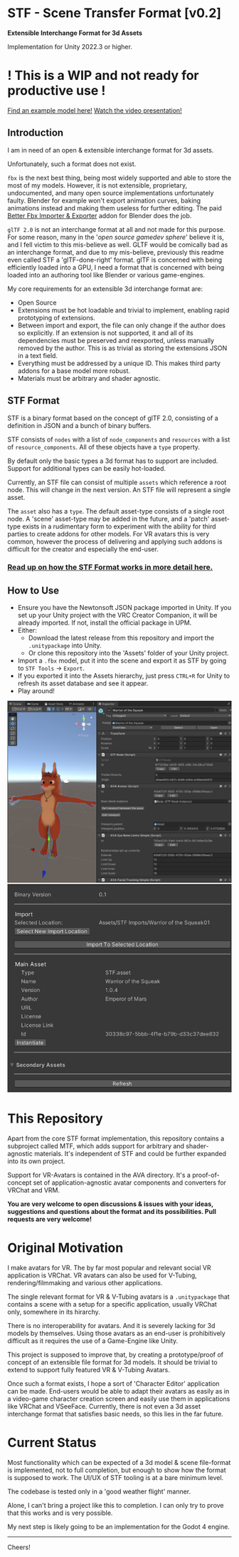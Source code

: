 # STF - Scene Transfer Format [v0.2]
**Extensible Interchange Format for 3d Assets**

Implementation for Unity 2022.3 or higher.

# **! This is a WIP and not ready for productive use !**

[Find an example model here!](https://emperorofmars.itch.io/stf-avatar-showcase)
[Watch the video presentation!](https://www.youtube.com/watch?v=cgY-faQrv78)

## Introduction
I am in need of an open & extensible interchange format for 3d assets.

Unfortunately, such a format does not exist.

`fbx` is the next best thing, being most widely supported and able to store the most of my models.
However, it is not extensible, proprietary, undocumented, and many open source implementations unfortunately faulty. Blender for example won't export animation curves, baking animations instead and making them useless for further editing. The paid [Better Fbx Importer & Exporter](https://blendermarket.com/products/better-fbx-importer--exporter) addon for Blender does the job.

`glTF 2.0` is not an interchange format at all and not made for this purpose. For some reason, many in the '*open source gamedev sphere*' believe it is, and I fell victim to this mis-believe as well. GLTF would be comically bad as an interchange format, and due to my mis-believe, previously this readme even called STF a 'glTF-done-right' format. glTF is concerned with being efficiently loaded into a GPU, I need a format that is concerned with being loaded into an authoring tool like Blender or various game-engines.

My core requirements for an extensible 3d interchange format are:
* Open Source
* Extensions must be hot loadable and trivial to implement, enabling rapid prototyping of extensions.
* Between import and export, the file can only change if the author does so explicitly. If an extension is not supported, it and all of its dependencies must be preserved and reexported, unless manually removed by the author. This is as trivial as storing the extensions JSON in a text field.
* Everything must be addressed by a unique ID. This makes third party addons for a base model more robust.
* Materials must be arbitrary and shader agnostic.

## STF Format
STF is a binary format based on the concept of glTF 2.0, consisting of a definition in JSON and a bunch of binary buffers.

STF consists of `nodes` with a list of `node_components` and `resources` with a list of `resource_components`.
All of these objects have a `type` property.

By default only the basic types a 3d format has to support are included.
Support for additional types can be easily hot-loaded.

Currently, an STF file can consist of multiple `assets` which reference a root node. This will change in the next version. An STF file will represent a single asset.

The `asset` also has a `type`. The default asset-type consists of a single root node. A 'scene' asset-type may be added in the future, and a 'patch' asset-type exists in a rudimentary form to experiment with the ability for third parties to create addons for other models.
For VR avatars this is very common, however the process of delivering and applying such addons is difficult for the creator and especially the end-user.

### [Read up on how the STF Format works in more detail here.](./Docs/stf_format.md)

## How to Use
- Ensure you have the Newtonsoft JSON package imported in Unity. If you set up your Unity project with the VRC Creator Companion, it will be already imported. If not, install the official package in UPM.
- Either:
	- Download the latest release from this repository and import the `.unitypackage` into Unity.
	- Or clone this repository into the 'Assets' folder of your Unity project.
- Import a `.fbx` model, put it into the scene and export it as STF by going to `STF Tools` → `Export`.
- If you exported it into the Assets hierarchy, just press `CTRL+R` for Unity to refresh its asset database and see it appear.
- Play around!

![Screenshot of an STF model with its authoring components shown in the Unity inspector.](./Docs/Images/scene.png)
![Screenshot of an STF file's inspector in Unity.](./Docs/Images/import_settings.png)

# This Repository
Apart from the core STF format implementation, this repository contains a subproject called MTF, which adds support for arbitrary and shader-agnostic materials. It's independent of STF and could be further expanded into its own project.

Support for VR-Avatars is contained in the AVA directory. It's a proof-of-concept set of application-agnostic avatar components and converters for VRChat and VRM.

**You are very welcome to open discussions & issues with your ideas, suggestions and questions about the format and its possibilities. Pull requests are very welcome!**

# Original Motivation
I make avatars for VR. The by far most popular and relevant social VR application is VRChat. VR avatars can also be used for V-Tubing, rendering/filmmaking and various other applications.

The single relevant format for VR & V-Tubing avatars is a `.unitypackage` that contains a scene with a setup for a specific application, usually VRChat only, somewhere in its hirarchy.

There is no interoperability for avatars. And it is severely lacking for 3d models by themselves.
Using those avatars as an end-user is prohibitively difficult as it requires the use of a Game-Engine like Unity.

This project is supposed to improve that, by creating a prototype/proof of concept of an extensible file format for 3d models. It should be trivial to extend to support fully featured VR & V-Tubing Avatars.

Once such a format exists, I hope a sort of 'Character Editor' application can be made. End-users would be able to adapt their avatars as easily as in a video-game character creation screen and easily use them in applications like VRChat and VSeeFace. Currently, there is not even a 3d asset interchange format that satisfies basic needs, so this lies in the far future.

# Current Status
Most functionality which can be expected of a 3d model & scene file-format is implemented, not to full completion, but enough to show how the format is supposed to work. The UI/UX of STF tooling is at a bare minimum level.

The codebase is tested only in a 'good weather flight' manner.

Alone, I can't bring a project like this to completion. I can only try to prove that this works and is very possible.

My next step is likely going to be an implementation for the Godot 4 engine.

---

Cheers!
